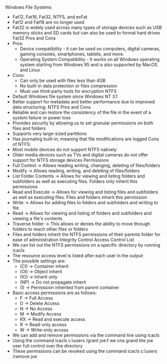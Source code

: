 Windows File Systems
- Fat12, Fat16, Fat32, NTFS, and exFat
- Fat12 and Fat16 are no longer used
- Fat32 is widely used across many types of storage devices such as USB memory sticks and SD cards but can also be used to format hard drives
Fat32 Pros and Cons
- Pros:
    - Device compatibility - it can be used on computers, digital cameras, gaming consoles, smartphones, tablets, and more.
    - Operating System Compatibility - It works on all Windows operating system starting from Windows 95 and is also supported by MacOS and Linux
- Cons:
    - Can only be used with files less than 4GB
    - No built-in data protection or files compression
    - Must use third-party tools for encryption
NTFS
- Default Windows file system since Windows NT 3.1
- Better support for metadata and better performance due to improved data structuring.
NTFS Pros and Cons
- Reliable and can restore the consistency of the file in the event of a system failure or power loss
- Provides security by allowing us to set granular permissions on both files and folders
- Supports very large-sized partitions
- Has journaling built-in, meaning that file modifications are logged
Cons of NTFS:
- Most mobile devices do not support NTFS natively
- Older media devices such as TVs and digital cameras do not offer support for NTFS storage devices
Permissions
- Full Control -> Allows reading writing, changing, deleting of files/folders
- Modify -> Allows reading, writing, and deleting of files/folders
- List Folder Contents -> Allows for viewing and listing folders and subfolders as well as executing files. Folders only inherit this permissions
- Read and Execute -> Allows for viewing and listing files and subfolders as well as executing files. Files and folders inherit this permission
- Write -> Allows for adding files to folders and subfolders and writing to file
- Read -> Allows for viewing and listing of folders and subfolders and viewing a file's contents
- Traverse folder -> This allows or denies the ability to move through folders to reach other files or folders
- Files and folders inherit the NTFS permissions of their parents folder for ease of administration
Integrity Control Access Control List
- We can list out the NTFS permissions on a specific directory by running icacls
- The resource access level is listed after each user in the output
- The possible settings are:
    - (CI) -> Container inherit
    - (OI) -> Object inherit
    - (IO) -> Inherit only
    - (NP) -> Do not propagate inherit
    - (I) -> Permission inherited from parent container
- Basic access permissions are as follows:
    - F -> Full Access
    - D -> Delete Access
    - N -> No Access
    - M -> Modify Access
    - RX -> Read and execute access
    - R -> Read-only access
    - W -> Write-only access
- We can add and remove permissions via the command line using icacls
- Using the command icacls c:\users /grant joe:f we cna grand the joe user full control over the directory
- These permissions can be revoked using the command icacls c:\users /remove joe
